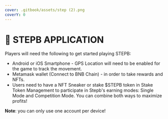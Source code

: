```yaml
---
cover: .gitbook/assets/step (2).png
coverY: 0
---
```


# 📱 STEPB APPLICATION

Players will need the following to get started playing STEPB:&#x20;

* Android or iOS Smartphone - GPS Location will need to be enabled for the game to track the movement.
* Metamask wallet (Connect to BNB Chain) - in order to take rewards and NFTs.
* Users need to have a NFT Sneaker or stake $STEPB token in Stake Token Management to participate in Stepb's earning modes: Single Mode and Competition Mode. You can combine both ways to maximize profits!

**Note**: you can only use one account per device!
